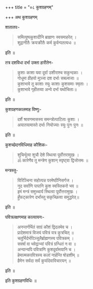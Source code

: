 +++
title = "०८ कुशग्रहणम्"

+++
अथ कुशग्रहणम्

शातातपः-  


> समित्पुष्पकुशादीनि ब्राह्मणः स्वयमाहरेत् ।  
शूद्रानीतैः क्रयक्रीतैः कर्म कुर्वन्पतत्यधः ॥   

इति ॥ 

तत्र दशविधा दर्भा उक्ता हारीतेन-  

> कुशाः काशा यवा दूर्वा उशीराश्च सकुन्दकाः ।    
गोधूमा व्रीहयो मुञ्जा दश दर्भाः सबल्वजाः ॥     
कुशाभावे तु काशाः स्युः काशाः कुशसमाः स्मृताः ।  
कुशाभावे गृहीतव्या अन्ये दर्भा यथोचिताः॥      

इति ॥ 

कुशग्रहणकालमाह विष्णुः-  

> दर्शे श्रावणमासस्य समन्त्रोत्पाटिताः कुशाः ।  
अयातयामास्ते दर्भाः नियोज्याः स्युः पुनः पुनः ॥     

इति ॥  

कुशच्छेदनविधिमाह कौशिकः- 

> शुचिर्भूत्वा शुचौ देशे स्थित्वा पूर्वोत्तरामुखः ।  
ॐ कारेणैव तु मन्त्रेण कुशान् स्पृष्ट्वा द्विजोत्तमः ॥    

मन्त्रस्तु- 

> विरिञ्चिना सहोत्पन्न परमेष्ठीनिसर्गज ।  
नुद सर्वाणि पापानि कुश स्वस्तिकरो भव ॥   
इमं मन्त्रं समुच्चार्य स्थित्वा पूर्वोत्तरामुखः ।   
हुँफट्कारेण दर्भांस्तु सकृच्छित्वा समुद्धरेत्॥      

इति ॥  

पवित्रलक्षणमाह कात्यायनः-  

> अनन्तर्गर्भितं साग्रं कौशं द्विदलमेव च ।    
प्रादेशमात्रं विजयं पवित्रं यत्र कुत्रचित् ॥   
चतुर्भिर्दर्भपिञ्जूलैर्ब्राह्मणस्य पवित्रकम् ।  
सवर्षा वा भवेद्वाभ्यां पवित्रं ग्रन्धितं न वा ॥   
अन्यान्यपि पवित्राणि कुशदूर्वामयानि च ।  
हेमात्मकपवित्रस्य कलां नार्हन्ति षोडशीम् ॥  
हैमेन सर्वदा सर्वं कुर्यादेवाविचारयन् ॥   

इति ॥ 

इति कुशग्रहणविधिः ॥
